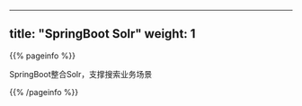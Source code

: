
---
title: "SpringBoot Solr"
weight: 1
---

{{% pageinfo %}}

SpringBoot整合Solr，支撑搜索业务场景

{{% /pageinfo %}}
